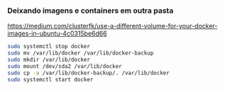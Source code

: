 ### Deixando imagens e containers em outra pasta
https://medium.com/clusterfk/use-a-different-volume-for-your-docker-images-in-ubuntu-4c0315be6d66  

```sh
sudo systemctl stop docker
sudo mv /var/lib/docker /var/lib/docker-backup
sudo mkdir /var/lib/docker
sudo mount /dev/sda2 /var/lib/docker
sudo cp -a /var/lib/docker-backup/. /var/lib/docker
sudo systemctl start docker
```

